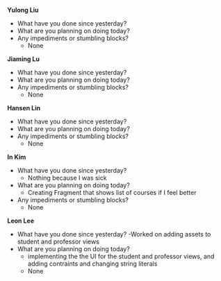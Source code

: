**Yulong Liu**

- What have you done since yesterday?
- What are you planning on doing today?
- Any impediments or stumbling blocks?
  - None

**Jiaming Lu**

- What have you done since yesterday?
- What are you planning on doing today?
- Any impediments or stumbling blocks?
  - None

**Hansen Lin**

- What have you done since yesterday?
- What are you planning on doing today?
- Any impediments or stumbling blocks?
  - None

**In Kim**
- What have you done since yesterday?
  - Nothing because I was sick  
- What are you planning on doing today?
  - Creating Fragment that shows list of courses if I feel better
- Any impediments or stumbling blocks?
  - None

**Leon Lee**
- What have you done since yesterday?
  -Worked on adding assets to student and professor views
- What are you planning on doing today?
  - implementing the the UI for the student and professor views, and adding contraints and changing string literals
  - None
